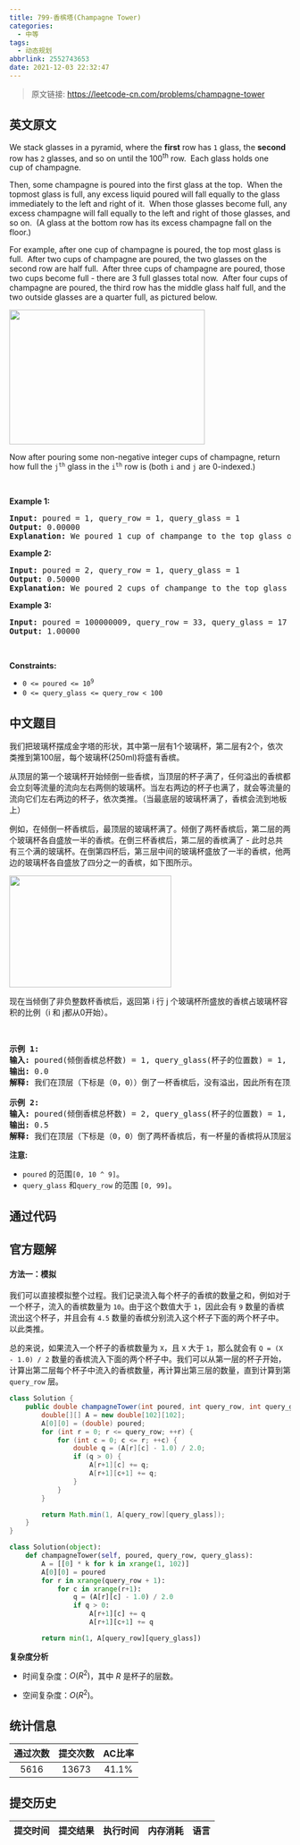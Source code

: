 ```yaml
---
title: 799-香槟塔(Champagne Tower)
categories:
  - 中等
tags:
  - 动态规划
abbrlink: 2552743653
date: 2021-12-03 22:32:47
---
```


> 原文链接: https://leetcode-cn.com/problems/champagne-tower


## 英文原文
<div><p>We stack glasses in a pyramid, where the <strong>first</strong> row has <code>1</code> glass, the <strong>second</strong> row has <code>2</code> glasses, and so on until the 100<sup>th</sup> row.&nbsp; Each glass holds one cup&nbsp;of champagne.</p>

<p>Then, some champagne is poured into the first glass at the top.&nbsp; When the topmost glass is full, any excess liquid poured will fall equally to the glass immediately to the left and right of it.&nbsp; When those glasses become full, any excess champagne will fall equally to the left and right of those glasses, and so on.&nbsp; (A glass at the bottom row has its excess champagne fall on the floor.)</p>

<p>For example, after one cup of champagne is poured, the top most glass is full.&nbsp; After two cups of champagne are poured, the two glasses on the second row are half full.&nbsp; After three cups of champagne are poured, those two cups become full - there are 3 full glasses total now.&nbsp; After four cups of champagne are poured, the third row has the middle glass half full, and the two outside glasses are a quarter full, as pictured below.</p>

<p><img alt="" src="https://s3-lc-upload.s3.amazonaws.com/uploads/2018/03/09/tower.png" style="height: 241px; width: 350px;" /></p>

<p>Now after pouring some non-negative integer cups of champagne, return how full the <code>j<sup>th</sup></code> glass in the <code>i<sup>th</sup></code> row is (both <code>i</code> and <code>j</code> are 0-indexed.)</p>

<p>&nbsp;</p>
<p><strong>Example 1:</strong></p>

<pre>
<strong>Input:</strong> poured = 1, query_row = 1, query_glass = 1
<strong>Output:</strong> 0.00000
<strong>Explanation:</strong> We poured 1 cup of champange to the top glass of the tower (which is indexed as (0, 0)). There will be no excess liquid so all the glasses under the top glass will remain empty.
</pre>

<p><strong>Example 2:</strong></p>

<pre>
<strong>Input:</strong> poured = 2, query_row = 1, query_glass = 1
<strong>Output:</strong> 0.50000
<strong>Explanation:</strong> We poured 2 cups of champange to the top glass of the tower (which is indexed as (0, 0)). There is one cup of excess liquid. The glass indexed as (1, 0) and the glass indexed as (1, 1) will share the excess liquid equally, and each will get half cup of champange.
</pre>

<p><strong>Example 3:</strong></p>

<pre>
<strong>Input:</strong> poured = 100000009, query_row = 33, query_glass = 17
<strong>Output:</strong> 1.00000
</pre>

<p>&nbsp;</p>
<p><strong>Constraints:</strong></p>

<ul>
	<li><code>0 &lt;=&nbsp;poured &lt;= 10<sup>9</sup></code></li>
	<li><code>0 &lt;= query_glass &lt;= query_row&nbsp;&lt; 100</code></li>
</ul></div>

## 中文题目
<div><p>我们把玻璃杯摆成金字塔的形状，其中第一层有1个玻璃杯，第二层有2个，依次类推到第100层，每个玻璃杯(250ml)将盛有香槟。</p>

<p>从顶层的第一个玻璃杯开始倾倒一些香槟，当顶层的杯子满了，任何溢出的香槟都会立刻等流量的流向左右两侧的玻璃杯。当左右两边的杯子也满了，就会等流量的流向它们左右两边的杯子，依次类推。（当最底层的玻璃杯满了，香槟会流到地板上）</p>

<p>例如，在倾倒一杯香槟后，最顶层的玻璃杯满了。倾倒了两杯香槟后，第二层的两个玻璃杯各自盛放一半的香槟。在倒三杯香槟后，第二层的香槟满了 - 此时总共有三个满的玻璃杯。在倒第四杯后，第三层中间的玻璃杯盛放了一半的香槟，他两边的玻璃杯各自盛放了四分之一的香槟，如下图所示。</p>

<p><img alt="" src="https://s3-lc-upload.s3.amazonaws.com/uploads/2018/03/09/tower.png" style="height:200px; width:290px" /></p>

<p>现在当倾倒了非负整数杯香槟后，返回第 i 行 j 个玻璃杯所盛放的香槟占玻璃杯容积的比例（i 和 j都从0开始）。</p>

<p>&nbsp;</p>

<pre>
<strong>示例 1:</strong>
<strong>输入:</strong> poured(倾倒香槟总杯数) = 1, query_glass(杯子的位置数) = 1, query_row(行数) = 1
<strong>输出:</strong> 0.0
<strong>解释:</strong> 我们在顶层（下标是（0，0））倒了一杯香槟后，没有溢出，因此所有在顶层以下的玻璃杯都是空的。

<strong>示例 2:</strong>
<strong>输入:</strong> poured(倾倒香槟总杯数) = 2, query_glass(杯子的位置数) = 1, query_row(行数) = 1
<strong>输出:</strong> 0.5
<strong>解释:</strong> 我们在顶层（下标是（0，0）倒了两杯香槟后，有一杯量的香槟将从顶层溢出，位于（1，0）的玻璃杯和（1，1）的玻璃杯平分了这一杯香槟，所以每个玻璃杯有一半的香槟。
</pre>

<p><strong>注意:</strong></p>

<ul>
	<li><code>poured</code>&nbsp;的范围<code>[0, 10 ^ 9]</code>。</li>
	<li><code>query_glass</code>&nbsp;和<code>query_row</code>&nbsp;的范围&nbsp;<code>[0, 99]</code>。</li>
</ul>
</div>

## 通过代码
<RecoDemo>
</RecoDemo>


## 官方题解
#### 方法一：模拟

我们可以直接模拟整个过程。我们记录流入每个杯子的香槟的数量之和，例如对于一个杯子，流入的香槟数量为 `10`。由于这个数值大于 `1`，因此会有 `9` 数量的香槟流出这个杯子，并且会有 `4.5` 数量的香槟分别流入这个杯子下面的两个杯子中。以此类推。

总的来说，如果流入一个杯子的香槟数量为 `X`，且 `X` 大于 `1`，那么就会有 `Q = (X - 1.0) / 2` 数量的香槟流入下面的两个杯子中。我们可以从第一层的杯子开始，计算出第二层每个杯子中流入的香槟数量，再计算出第三层的数量，直到计算到第 `query_row` 层。

```Java [sol1]
class Solution {
    public double champagneTower(int poured, int query_row, int query_glass) {
        double[][] A = new double[102][102];
        A[0][0] = (double) poured;
        for (int r = 0; r <= query_row; ++r) {
            for (int c = 0; c <= r; ++c) {
                double q = (A[r][c] - 1.0) / 2.0;
                if (q > 0) {
                    A[r+1][c] += q;
                    A[r+1][c+1] += q;
                }
            }
        }

        return Math.min(1, A[query_row][query_glass]);
    }
}
```

```Python [sol1]
class Solution(object):
    def champagneTower(self, poured, query_row, query_glass):
        A = [[0] * k for k in xrange(1, 102)]
        A[0][0] = poured
        for r in xrange(query_row + 1):
            for c in xrange(r+1):
                q = (A[r][c] - 1.0) / 2.0
                if q > 0:
                    A[r+1][c] += q
                    A[r+1][c+1] += q

        return min(1, A[query_row][query_glass])
```

**复杂度分析**

* 时间复杂度：$O(R^2)$，其中 $R$ 是杯子的层数。

* 空间复杂度：$O(R^2)$。

## 统计信息
| 通过次数 | 提交次数 | AC比率 |
| :------: | :------: | :------: |
|    5616    |    13673    |   41.1%   |

## 提交历史
| 提交时间 | 提交结果 | 执行时间 |  内存消耗  | 语言 |
| :------: | :------: | :------: | :--------: | :--------: |
